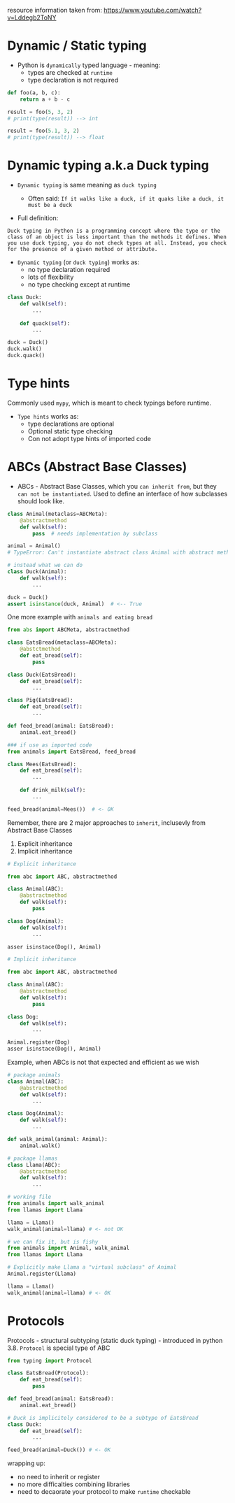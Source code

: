 resource information taken from: https://www.youtube.com/watch?v=Lddegb2ToNY

# Dynamic / Static typing
- Python is `dynamically` typed language - meaning:
    - types are checked at `runtime`
    - type declaration is not required 

```python
def foo(a, b, c):
    return a + b - c

result = foo(5, 3, 2)
# print(type(result)) --> int

result = foo(5.1, 3, 2)
# print(type(result)) --> float
```

# Dynamic typing a.k.a Duck typing
- `Dynamic typing` is same meaning as `duck typing`
    - Often said: `If it walks like a duck, if it quaks like a duck, it must be a duck`

- Full definition:
```
Duck typing in Python is a programming concept where the type or the class of an object is less important than the methods it defines. When you use duck typing, you do not check types at all. Instead, you check for the presence of a given method or attribute.
```

- `Dynamic typing` (or `duck typing`) works as:
    - no type declaration required
    - lots of flexibility
    - no type checking except at runtime

```python
class Duck:
    def walk(self):
        ...
    
    def quack(self): 
        ...

duck = Duck()
duck.walk()
duck.quack()
```

# Type hints
Commonly used `mypy`, which is meant to check typings before runtime.

- `Type hints` works as:
    - type declarations are optional
    - Optional static type checking
    - Con not adopt type hints of imported code

# ABCs (Abstract Base Classes)
- ABCs - Abstract Base Classes, which you `can inherit from`, but they `can not be instantiated`. Used to define an interface of how subclasses should look like.

```python
class Animal(metaclass=ABCMeta):
    @abstractmethod
    def walk(self):
        pass  # needs implementation by subclass

animal = Animal()
# TypeError: Can't instantiate abstract class Animal with abstract method walk

# instead what we can do
class Duck(Animal):
    def walk(self):
        ...

duck = Duck()
assert isinstance(duck, Animal)  # <-- True
```

One more example with `animals and eating bread`
```python
from abs import ABCMeta, abstractmethod

class EatsBread(metaclass=ABCMeta):
    @abstctmethod
    def eat_bread(self):
        pass

class Duck(EatsBread):
    def eat_bread(self):
        ...

class Pig(EatsBread):
    def eat_bread(self):
        ...

def feed_bread(animal: EatsBread):
    animal.eat_bread()

### if use as imported code
from animals import EatsBread, feed_bread

class Mees(EatsBread):
    def eat_bread(self):
        ...
    
    def drink_milk(self):
        ...

feed_bread(animal=Mees())  # <- OK
```

Remember, there are 2 major approaches to `inherit`, inclusevly from Abstract Base Classes
1. Explicit inheritance
2. Implicit inheritance

```python
# Explicit inheritance

from abc import ABC, abstractmethod

class Animal(ABC):
    @abstractmethod
    def walk(self):
        pass

class Dog(Animal):
    def walk(self):
        ...

asser isinstace(Dog(), Animal)
```

```python
# Implicit inheritance

from abc import ABC, abstractmethod

class Animal(ABC):
    @abstractmethod
    def walk(self):
        pass

class Dog:
    def walk(self):
        ...

Animal.register(Dog)
asser isinstace(Dog(), Animal)
```

Example, when ABCs is not that expected and efficient as we wish
```python
# package animals
class Animal(ABC):
    @abstractmethod
    def walk(self):
        ...

class Dog(Animal):
    def walk(self):
        ...

def walk_animal(animal: Animal):
    animal.walk()

# package llamas
class Llama(ABC):
    @abstractmethod
    def walk(self):
        ...

# working file
from animals import walk_animal
from llamas import Llama

llama = Llama()
walk_animal(animal=llama) # <- not OK

# we can fix it, but is fishy
from animals import Animal, walk_animal
from llamas import Llama

# Explicitly make Llama a "virtual subclass" of Animal
Animal.register(Llama)

llama = Llama()
walk_animal(animal=llama) # <- OK
```

# Protocols
Protocols - structural subtyping (static duck typing) - introduced in python 3.8. `Protocol` is special type of ABC

```python
from typing import Protocol

class EatsBread(Protocol):
    def eat_bread(self):
        pass

def feed_bread(animal: EatsBread):
    animal.eat_bread()

# Duck is implicitely considered to be a subtype of EatsBread
class Duck:
    def eat_bread(self):
        ...

feed_bread(animal=Duck()) # <- OK
```

wrapping up:
- no need to inherit or register
- no more difficalties combining libraries
- need to decaorate your protocol to make `runtime` checkable


